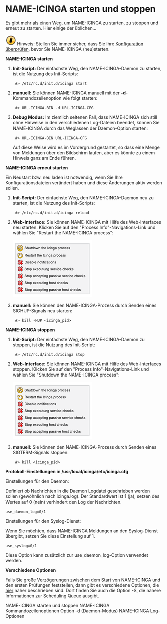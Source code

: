 NAME-ICINGA starten und stoppen
===============================

Es gibt mehr als einen Weg, um NAME-ICINGA zu starten, zu stoppen und
erneut zu starten. Hier einige der üblichen...

![](../images/tip.gif) Hinweis: Stellen Sie immer sicher, dass Sie Ihre
[Konfiguration überprüfen](#verifyconfig), bevor Sie NAME-ICINGA
(neu)starten.

**NAME-ICINGA starten**

1.  **Init-Script:** Der einfachste Weg, den NAME-ICINGA-Daemon zu
    starten, ist die Nutzung des Init-Scripts:

         #> /etc/rc.d/init.d/icinga start

2.  **manuell:** Sie können NAME-ICINGA manuell mit der
    **-d**-Kommandozeilenoption wie folgt starten:

         #> URL-ICINGA-BIN -d URL-ICINGA-CFG

3.  **Debug Modus:** Im ziemlich seltenen Fall, dass NAME-ICINGA sich
    still ohne Hinweise in den verschiedenen Log-Dateien beendet, können
    Sie NAME-ICINGA durch das Weglassen der Daemon-Option starten:

         #> URL-ICINGA-BIN URL-ICINGA-CFG

    Auf diese Weise wird es im Vordergrund gestartet, so dass eine Menge
    von Meldungen über den Bildschirm laufen, aber es könnte zu einem
    Hinweis ganz am Ende führen.

**NAME-ICINGA erneut starten**

Ein Neustart bzw. neu laden ist notwendig, wenn Sie Ihre
Konfigurationsdateien verändert haben und diese Änderungen aktiv werden
sollen.

1.  **Init-Script:** Der einfachste Weg, den NAME-ICINGA-Daemon neu zu
    starten, ist die Nutzung des Init-Scripts:

         #> /etc/rc.d/init.d/icinga reload

2.  **Web-Interface:** Sie können NAME-ICINGA mit Hilfe des
    Web-Interfaces neu starten. Klicken Sie auf den "Process
    Info"-Navigations-Link und wählen Sie "Restart the NAME-ICINGA
    process":

    ![](../images/stoprestart.png)

3.  **manuell:** Sie können den NAME-ICINGA-Prozess durch Senden eines
    SIGHUP-Signals neu starten:

         #> kill -HUP <icinga_pid>

**NAME-ICINGA stoppen**

1.  **Init-Script:** Der einfachste Weg, den NAME-ICINGA-Daemon zu
    stoppen, ist die Nutzung des Init-Script:

         #> /etc/rc.d/init.d/icinga stop

2.  **Web-Interface:** Sie können NAME-ICINGA mit Hilfe des
    Web-Interfaces stoppen. Klicken Sie auf den "Process
    Info"-Navigations-Link und wählen Sie "Shutdown the NAME-ICINGA
    process":

    ![](../images/stoprestart.png)

3.  **manuell:** Sie können den NAME-ICINGA-Prozess durch Senden eines
    SIGTERM-Signals stoppen:

         #> kill <icinga_pid>

**Protokoll-Einstellungen in /usr/local/icinga/etc/icinga.cfg**

Einstellungen für den Daemon:

Definiert ob Nachrichten in die Daemon Logdatei geschrieben werden
sollen (gewöhnlich nach icinga.log). Der Standardwert ist 1 (ja), setzen
des Wertes auf 0 (nein) verhindert den Log der Nachrichten.

    use_daemon_log=0/1

Einstellungen für den Syslog-Dienst:

Wenn Sie möchten, dass NAME-ICINGA Meldungen an den Syslog-Dienst
übergibt, setzen Sie diese Einstellung auf 1.

    use_syslog=0/1

Diese Option kann zusätzlich zur use\_daemon\_log-Option verwendet
werden.

**Verschiedene Optionen**

Falls Sie große Verzögerungen zwischen dem Start von NAME-ICINGA und den
ersten Prüfungen feststellen, dann gibt es verschiedene Optionen, die
[hier](#faststartup) näher beschrieben sind. Dort finden Sie auch die
Option -S, die nähere Informationen zur Scheduling Queue ausgibt.

NAME-ICINGA starten und stoppen
NAME-ICINGA Kommandozeilenoptionen
Option -d (Daemon-Modus)
NAME-ICINGA Log-Optionen
